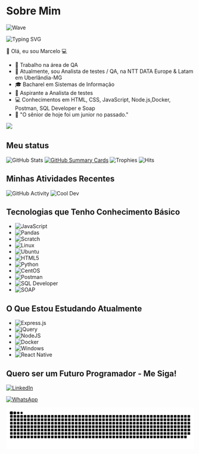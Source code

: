 # Sobre Mim
![Wave](https://capsule-render.vercel.app/api?type=waving&color=gradient&height=120&section=header)


![Typing SVG](https://readme-typing-svg.herokuapp.com/?color=BABBBD&size=35&center=true&vCenter=true&width=1000&lines=Olá,+meu+nome+é+Marcelo+Medeiros+dos+Santos;Tenho+33+anos+e+resido+em+Uberlândia,+MG;Sou+formado+em+Sistemas+de+Informação;Aspiro+a+me+tornar+um+Desenvolvedor+Front-End+%3A%29)

👋 Olá, eu sou Marcelo 💻<br/>
- 📘 Trabalho na área de QA
- 🔧 Atualmente, sou Analista de testes / QA, na NTT DATA Europe & Latam em Uberlândia-MG
- 🎓 Bacharel em Sistemas de Informação
- 🚀 Aspirante a Analista de testes
- 💻 Conhecimentos em HTML, CSS, JavaScript, Node.js,Docker, Postman, SQL Developer e Soap
- 🌱 "O sênior de hoje foi um junior no passado."
<img src="https://media.giphy.com/media/13HgwGsXF0aiGY/giphy.gif" width="300">

## Meu status
![GitHub Stats](https://github-readme-stats.vercel.app/api?username=MarceloMederi&show_icons=true&theme=radical)
[![GitHub Summary Cards](https://github-profile-summary-cards.vercel.app/api/cards/repos-per-language?username=MarceloMederi&theme=radical)](https://github.com/MarceloMederi)
![Trophies](https://github-profile-trophy.vercel.app/?username=MarceloMederi&show_icons=true&theme=radical)
![Hits](https://komarev.com/ghpvc/?username=MarceloMederi&color=blueviolet)

## Minhas Atividades Recentes
![GitHub Activity](https://github-readme-activity-graph.vercel.app/graph?username=MarceloMederi&theme=radical)
![Cool Dev](https://img.shields.io/badge/Cool%20Dev-%E2%9C%A8-brightgreen?style=for-the-badge)

## Tecnologias que Tenho Conhecimento Básico
- ![JavaScript](https://img.shields.io/badge/JavaScript-F7DF1E?style=for-the-badge&logo=javascript&logoColor=323330)
- ![Pandas](https://img.shields.io/badge/Pandas-2C2D72?style=for-the-badge&logo=pandas&logoColor=white)
- ![Scratch](https://img.shields.io/badge/Scratch-4D97FF?style=for-the-badge&logo=Scratch&logoColor=white)
- ![Linux](https://img.shields.io/badge/Linux-262577?style=for-the-badge&logo=linux&logoColor=FCC624)
- ![Ubuntu](https://img.shields.io/badge/Ubuntu-E95420?style=for-the-badge&logo=ubuntu&logoColor=white)
- ![HTML5](https://img.shields.io/badge/HTML5-E34F26?style=for-the-badge&logo=html5&logoColor=white)
- ![Python](https://img.shields.io/badge/Python-306998?style=for-the-badge&logo=python&logoColor=FFD43B)
- ![CentOS](https://img.shields.io/badge/Cent%20OS-262577?style=for-the-badge&logo=CentOS&logoColor=white)
- ![Postman](https://img.shields.io/badge/Postman-FF6C37?style=for-the-badge&logo=Postman&logoColor=white)
- ![SQL Developer](https://img.shields.io/badge/SQL%20Developer-4479A1?style=for-the-badge&logo=Oracle&logoColor=white)
- ![SOAP](https://img.shields.io/badge/SOAP-0098D6?style=for-the-badge&logo=SOAP&logoColor=white)

## O Que Estou Estudando Atualmente
- ![Express.js](https://img.shields.io/badge/express.js-61DAFB?style=for-the-badge&logo=express&logoColor=404d59)
- ![jQuery](https://img.shields.io/badge/jquery-white?style=for-the-badge&logo=jquery&logoColor=0769AD)
- ![NodeJS](https://img.shields.io/badge/node.js-6DA55F?style=for-the-badge&logo=node.js&logoColor=white)
- ![Docker](https://img.shields.io/badge/docker-white?style=for-the-badge&logo=docker&logoColor=0db7ed)
- ![Windows](https://img.shields.io/badge/Windows-0078D6?style=for-the-badge&logo=windows&logoColor=white)
- ![React Native](https://img.shields.io/badge/React_Native-61DAFB?style=for-the-badge&logo=react&logoColor=20232A)

## Quero ser um Futuro Programador - Me Siga!
[![LinkedIn](https://img.shields.io/badge/LinkedIn-white?style=for-the-badge&logo=linkedin&logoColor=0077B5)](https://www.linkedin.com/in/marcelo-medeiros-dos-santos-9aa50b1a7/)

[![WhatsApp](https://img.shields.io/badge/WhatsApp-white?style=for-the-badge&logo=whatsapp&logoColor=25D366)](https://wa.me/+5534984096698/)

![GitHub Contributions Snake](https://github.com/Platane/snk/raw/output/github-contribution-grid-snake.svg)
